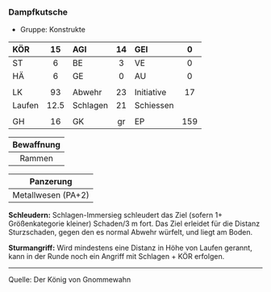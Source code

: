 ### Dampfkutsche

- Gruppe: Konstrukte

| KÖR    |  15  | AGI      | 14  | GEI        |  0  |
| :----- | :--: | :------- | :-: | :--------- | :-: |
| ST     |  6   | BE       |  3  | VE         |  0  |
| HÄ     |  6   | GE       |  0  | AU         |  0  |
|        |      |          |     |            |     |
| LK     |  93  | Abwehr   | 23  | Initiative | 17  |
| Laufen | 12.5 | Schlagen | 21  | Schiessen  |     |
|        |      |          |     |            |     |
| GH     |  16  | GK       | gr  | EP         | 159 |

| Bewaffnung |
| :--------: |
|   Rammen   |

|     Panzerung      |
| :----------------: |
| Metallwesen (PA+2) |

**Schleudern:** Schlagen-Immersieg schleudert das Ziel (sofern 1+ Größenkategorie kleiner) Schaden/3 m fort. Das Ziel erleidet für die Distanz Sturzschaden, gegen den es normal Abwehr würfelt, und liegt am Boden.

**Sturmangriff:** Wird mindestens eine Distanz in Höhe von Laufen gerannt, kann in der Runde noch ein Angriff mit Schlagen + KÖR erfolgen.

---

Quelle: Der König von Gnommewahn
